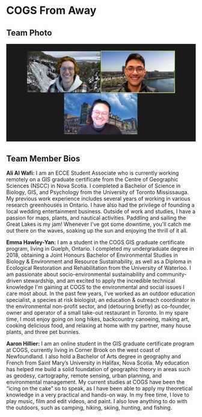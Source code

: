# COGS From Away

## Team Photo
![Team Photo](../images/team.jpg)

## Team Member Bios

**Ali Al Wafi:** I am an ECCE Student Associate who is currently working remotely on a GIS graduate certificate from the Centre of Geographic Sciences (NSCC) in Nova Scotia. I completed a Bachelor of Science in Biology, GIS, and Psychology from the University of Toronto Mississauga. My previous work experience includes several years of working in various research greenhouses in Ontario. I have also had the privilege of founding a local wedding entertainment business. Outside of work and studies, I have a passion for maps, plants, and nautical activities. Paddling and sailing the Great Lakes is my jam! Whenever I've got some downtime, you'll catch me out there on the waves, soaking up the sun and enjoying the thrill of it all.

**Emma Hawley-Yan:** I am a student in the COGS GIS graduate certificate program, living in Guelph, Ontario. I completed my undergraduate degree in 2018, obtaining a Joint Honours Bachelor of Environmental Studies in Biology & Environment and Resource Sustainability, as well as a Diploma in Ecological Restoration and Rehabilitation from the University of Waterloo. I am passionate about socio-environmental sustainability and community-driven stewardship, and am  excited to apply the incredible technical knowledge I'm gaining at COGS to the environmental and social issues I care most about. In the past few years, I've worked as an outdoor education specialist, a species at risk biologist, an education & outreach coordinator in the environmental non-profit sector, and (detouring briefly) as co-founder, owner and operator of a small take-out restaurant in Toronto. In my spare time, I most enjoy going on long hikes, backcountry canoeing, making art, cooking delicious food, and relaxing at home with my partner, many house plants, and three pet bunnies.

**Aaron Hillier:** I am an online student in the GIS graduate certificate program at COGS, currently living in Corner Brook on the west coast of Newfoundland. I also hold a Bachelor of Arts degree in geography and French from Saint Mary’s University in Halifax, Nova Scotia. My education has helped me build a solid foundation of geographic theory in areas such as geodesy, cartography, remote sensing, urban planning, and environmental management. My current studies at COGS have been the “icing on the cake” so to speak, as I have been able to apply my theoretical knowledge in a very practical and hands-on way. In my free time, I love to play music, film and edit videos, and paint. I also love anything to do with the outdoors, such as camping, hiking, skiing, hunting, and fishing.